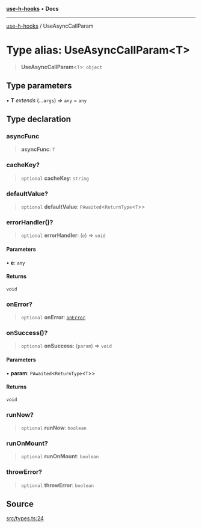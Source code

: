 [**use-h-hooks**](../README.md) • **Docs**

***

[use-h-hooks](../globals.md) / UseAsyncCallParam

# Type alias: UseAsyncCallParam\<T\>

> **UseAsyncCallParam**\<`T`\>: `object`

## Type parameters

• **T** *extends* (...`args`) => `any` = `any`

## Type declaration

### asyncFunc

> **asyncFunc**: `T`

### cacheKey?

> `optional` **cacheKey**: `string`

### defaultValue?

> `optional` **defaultValue**: `PAwaited`\<`ReturnType`\<`T`\>\>

### errorHandler()?

> `optional` **errorHandler**: (`e`) => `void`

#### Parameters

• **e**: `any`

#### Returns

`void`

### onError?

> `optional` **onError**: [`onError`](onError.md)

### onSuccess()?

> `optional` **onSuccess**: (`param`) => `void`

#### Parameters

• **param**: `PAwaited`\<`ReturnType`\<`T`\>\>

#### Returns

`void`

### runNow?

> `optional` **runNow**: `boolean`

### runOnMount?

> `optional` **runOnMount**: `boolean`

### throwError?

> `optional` **throwError**: `boolean`

## Source

[src/types.ts:24](https://github.com/AhmadHddad/use-h-hooks/blob/daa6dd045ddcb2443f6d50fe7685055eb57611b7/src/types.ts#L24)
